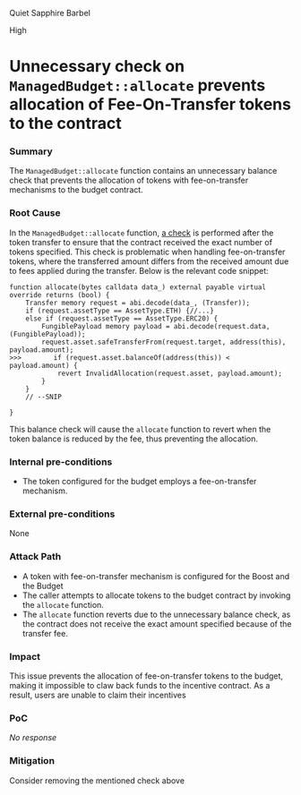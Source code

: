 Quiet Sapphire Barbel

High

# Unnecessary check on `ManagedBudget::allocate` prevents allocation of Fee-On-Transfer tokens to the contract

### Summary

The `ManagedBudget::allocate` function contains an unnecessary balance check that prevents the allocation of tokens with fee-on-transfer mechanisms to the budget contract.


### Root Cause

In the `ManagedBudget::allocate` function, [a check](https://github.com/sherlock-audit/2024-06-boost-aa-wallet/blob/d9f597776cc2d20fbb19ffb1f7731126cf3b6210/boost-protocol/packages/evm/contracts/budgets/ManagedBudget.sol#L71) is performed after the token transfer to ensure that the contract received the exact number of tokens specified. This check is problematic when handling fee-on-transfer tokens, where the transferred amount differs from the received amount due to fees applied during the transfer. Below is the relevant code snippet:
```solidity
function allocate(bytes calldata data_) external payable virtual override returns (bool) {
    Transfer memory request = abi.decode(data_, (Transfer));
    if (request.assetType == AssetType.ETH) {//...}
    else if (request.assetType == AssetType.ERC20) {
        FungiblePayload memory payload = abi.decode(request.data, (FungiblePayload));
        request.asset.safeTransferFrom(request.target, address(this), payload.amount);
>>>        if (request.asset.balanceOf(address(this)) < payload.amount) {
            revert InvalidAllocation(request.asset, payload.amount);
        }
    }
    // --SNIP

}
```
This balance check will cause the `allocate` function to revert when the token balance is reduced by the fee, thus preventing the allocation.

### Internal pre-conditions

- The token configured for the budget employs a fee-on-transfer mechanism.


### External pre-conditions

None

### Attack Path

- A token with fee-on-transfer mechanism is configured for the Boost and the Budget
- The caller attempts to allocate tokens to the budget contract by invoking the `allocate` function.
- The `allocate` function reverts due to the unnecessary balance check, as the contract does not receive the exact amount specified because of the transfer fee.

### Impact

This issue prevents the allocation of fee-on-transfer tokens to the budget, making it impossible to claw back funds to the incentive contract. As a result, users are unable to claim their incentives


### PoC

_No response_

### Mitigation

Consider removing the mentioned check above